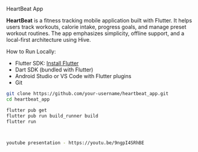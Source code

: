 HeartBeat App

**HeartBeat** is a fitness tracking mobile application built with Flutter. It helps users track workouts, calorie intake, progress goals, and manage preset workout routines. The app emphasizes simplicity, offline support, and a local-first architecture using Hive.

How to Run Locally:
- Flutter SDK: [Install Flutter](https://flutter.dev/docs/get-started/install)
- Dart SDK (bundled with Flutter)
- Android Studio or VS Code with Flutter plugins
- Git

```bash
git clone https://github.com/your-username/heartbeat_app.git
cd heartbeat_app

flutter pub get
flutter pub run build_runner build
flutter run



youtube presentation - https://youtu.be/9ngpI4SRhBE
